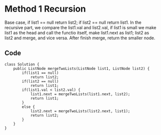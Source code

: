 # Method 1 Recursion
Base case, if list1 == null return list2; if list2 == null return list1. In the recursive part, we compare the list1.val and list2.val, if list1 is small we make list1 as the head and call the functio itself, make list1.next as list1; list2 as list2 and merge, and vice versa. After finish merge, return the smaller node. 
## Code
```
class Solution {
    public ListNode mergeTwoLists(ListNode list1, ListNode list2) {
        if(list1 == null) 
            return list2;
        if(list2 == null)
            return list1;
        if(list1.val < list2.val) {
            list1.next = mergeTwoLists(list1.next, list2);
            return list1;
        }
        else {
            list2.next = mergeTwoLists(list2.next, list1);
            return list2;
        }
    }
}
```
